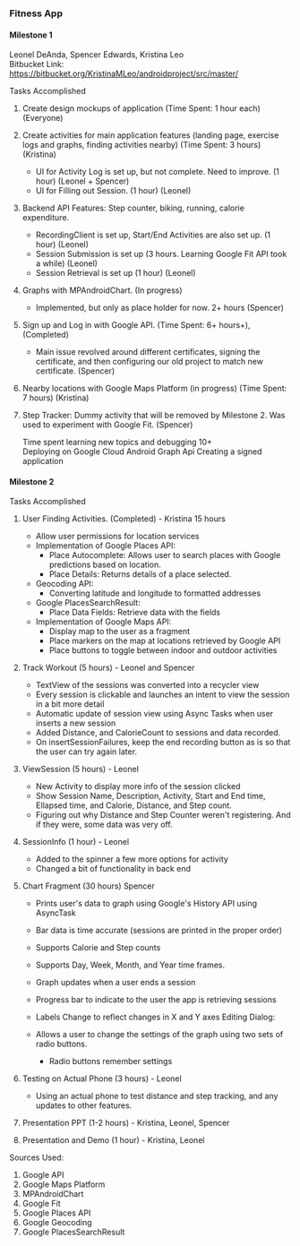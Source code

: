 ### Fitness App  
#### Milestone 1  

Leonel DeAnda, Spencer Edwards, Kristina Leo  
Bitbucket Link: https://bitbucket.org/KristinaMLeo/androidproject/src/master/

Tasks Accomplished  
1) Create design mockups of application (Time Spent: 1 hour each) (Everyone)  

2) Create activities for main application features (landing page, exercise logs and graphs, finding activities nearby)  (Time Spent:  3 hours) (Kristina)   

    - UI for Activity Log is set up, but not complete. Need to improve. (1 hour) (Leonel + Spencer)
    - UI for Filling out Session. (1 hour) (Leonel)
        
3) Backend API Features: Step counter, biking, running, calorie expenditure.  

    - RecordingClient is set up, Start/End Activities are also set up. (1 hour) (Leonel)
    - Session Submission is set up (3 hours. Learning Google Fit API took a while) (Leonel)
    - Session Retrieval is set up (1 hour) (Leonel)
        
4) Graphs with MPAndroidChart. (In progress)

    - Implemented, but only as place holder for now. 2+ hours (Spencer)
        
5) Sign up and Log in with Google API. (Time Spent: 6+ hours+), (Completed)

    - Main issue revolved around different certificates, signing the certificate, and then configuring our old project to match new certificate. (Spencer)
        
6) Nearby locations with Google Maps Platform (in progress)  (Time Spent: 7 hours)  (Kristina)
7) Step Tracker: Dummy activity that will be removed by Milestone 2. Was used to experiment with Google Fit. (Spencer)


     Time spent learning new topics and debugging 10+  
     Deploying on Google Cloud
     Android Graph Api
     Creating a signed application


#### Milestone 2  

Tasks Accomplished  

1) User Finding Activities. (Completed) - Kristina 15 hours  
    
    - Allow user permissions for location services    
    - Implementation of Google Places API:  
        - Place Autocomplete: Allows user to search places with Google predictions based on location.  
        - Place Details: Returns details of a place selected.  
    - Geocoding API:  
        - Converting latitude and longitude to formatted addresses  
    - Google PlacesSearchResult:  
        - Place Data Fields: Retrieve data with the fields  
    - Implementation of Google Maps API:  
        - Display map to the user as a fragment  
        - Place markers on the map at locations retrieved by Google API  
        - Place buttons to toggle between indoor and outdoor activities  
     
2) Track Workout (5 hours) - Leonel and Spencer
    
    - TextView of the sessions was converted into a recycler view
    - Every session is clickable and launches an intent to view the session in a bit more detail
    - Automatic update of session view using Async Tasks when user inserts a new session
    - Added Distance, and CalorieCount to sessions and data recorded.
    - On insertSessionFailures, keep the end recording button as is so that the user can try again later.
    
3) ViewSession (5 hours) - Leonel
    - New Activity to display more info of the session clicked
    - Show Session Name, Description, Activity, Start and End time, Ellapsed time, and Calorie, Distance, and Step count.
    - Figuring out why Distance and Step Counter weren't registering. And if they were, some data was very off.
    
4) SessionInfo (1 hour) - Leonel
    - Added to the spinner a few more options for activity
    - Changed a bit of functionality in back end

5) Chart Fragment (30 hours) Spencer

    - Prints user's data to graph using Google's History API using AsyncTask
    - Bar data is time accurate (sessions are printed in the proper order)
    - Supports Calorie and Step counts
    - Supports Day, Week, Month, and Year time frames.
    - Graph updates when a user ends a session
    - Progress bar to indicate to the user the app is retrieving sessions
    - Labels Change to reflect changes in X and Y axes
    Editing Dialog: 
    
    - Allows a user to change the settings of the graph using two sets of radio buttons.  
        - Radio buttons remember settings
    
6) Testing on Actual Phone (3 hours) - Leonel
    - Using an actual phone to test distance and step tracking, and any updates to other features.
    
7) Presentation PPT (1-2 hours) - Kristina, Leonel, Spencer

8) Presentation and Demo (1 hour) - Kristina, Leonel


Sources Used:  
1) Google API
2) Google Maps Platform  
3) MPAndroidChart  
4) Google Fit  
5) Google Places API  
6) Google Geocoding  
7) Google PlacesSearchResult  